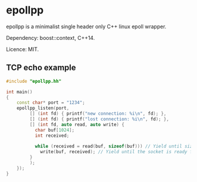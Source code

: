 # epollpp

epollpp is a minimalist single header only C++ linux epoll wrapper.

Dependency: boost::context, C++14.

Licence: MIT.

## TCP echo example

```c++
#include "epollpp.hh"

int main()
{
    const char* port = "1234";
    epollpp_listen(port,
         [] (int fd) { printf("new connection: %i\n", fd); },
         [] (int fd) { printf("lost connection: %i\n", fd); },
         [] (int fd, auto read, auto write) {
           char buf[1024];
           int received;
           
           while (received = read(buf, sizeof(buf))) // Yield until sizeof(buf) new bytes get read from the socket.
             write(buf, received); // Yield until the socket is ready for a new data write.
         }
         );
    });
}
```
